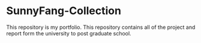 # SunnyFang-Collection
This repository is my portfolio.
This repository contains all of the project and report form the university to post graduate school.
